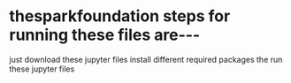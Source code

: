 # thesparkfoundation  steps for running these files are---
just download these jupyter files 
install different required packages
the run these jupyter files
